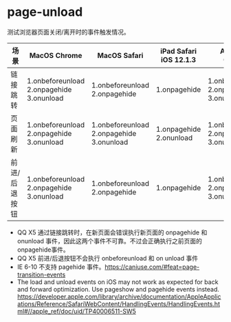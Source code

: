 # page-unload

测试浏览器页面关闭/离开时的事件触发情况。

| 场景 | MacOS Chrome | MacOS Safari | iPad Safari iOS 12.1.3 | Android 9 Chrome | Android 8 QQ X5 内核 | IE 6 |
| ---- | ------------| --------------|------------------------|-----------------|----------------------|------|
|链接跳转|1.onbeforeunload<br>2.onpagehide<br>3.onunload|1.onbeforeunload<br>2.onpagehide|1.onpagehide|1.onbeforeunload<br>2.onpagehide<br>3.onunload|1.onpagehide|1.onbeforeunload<br>2.onunload|
|页面刷新|1.onbeforeunload<br>2.onpagehide<br>3.onunload|1.onbeforeunload<br>2.onpagehide<br>3.onunload|1.onpagehide<br>2.onunload|1.onbeforeunload<br>2.onpagehide<br>3.onunload|1.onbeforeunload<br>2.onpagehide<br>3.onunload|1.onbeforeunload<br>2.onunload|
|前进/后退按钮|1.onbeforeunload<br>2.onpagehide<br>3.onunload|1.onbeforeunload<br>2.onpagehide|1.onpagehide|1.onbeforeunload<br>2.onpagehide<br>3.onunload|1.onpagehide|1.onbeforeunload<br>2.onunload|

 * QQ X5 通过链接跳转时，在新页面会错误执行新页面的 onpagehide 和 onunload 事件，因此这两个事件不可靠。不过会正确执行之前页面的onpagehide事件。
 * QQ X5 前进/后退按钮不会执行 onbeforeunload 和 on unload 事件
 * IE 6-10 不支持 pagehide 事件。https://caniuse.com/#feat=page-transition-events
 * The load and unload events on iOS may not work as expected for back and forward optimization. Use pageshow and pagehide events instead. https://developer.apple.com/library/archive/documentation/AppleApplications/Reference/SafariWebContent/HandlingEvents/HandlingEvents.html#//apple_ref/doc/uid/TP40006511-SW5
